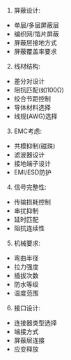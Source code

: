 1. 屏蔽设计:

- 单层/多层屏蔽层
- 编织网/箔片屏蔽
- 屏蔽层接地方式
- 屏蔽覆盖率要求

2. 线材结构:

- 差分对设计
- 阻抗匹配(如100Ω)
- 绞合节距控制
- 导体材料选择
- 线规(AWG)选择

3. EMC考虑:

- 共模抑制(磁珠)
- 滤波器设计
- 接地端子设计
- EMI/ESD防护

4. 信号完整性:

- 传输损耗控制
- 串扰抑制
- 延时匹配
- 阻抗连续性

5. 机械要求:

- 弯曲半径
- 拉力强度
- 插拔次数
- 防水等级
- 温度范围

6. 接口设计:

- 连接器类型选择
- 端接方式
- 屏蔽层连接
- 应变释放